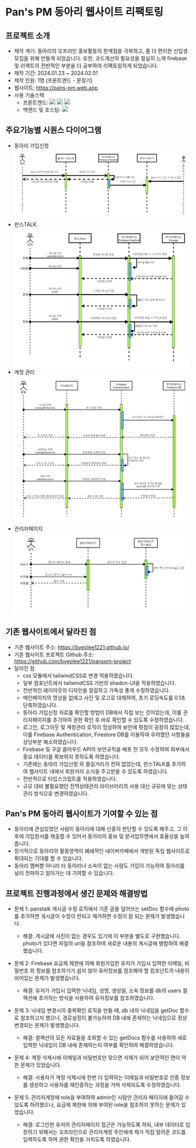 # Pan's PM 동아리 웹사이트 리팩토링

## 프로젝트 소개
* 제작 계기: 동아리의 오프라인 홍보활동의 한계점을 극복하고, 좀 더 편리한 신입생 모집을 위해 만들게 되었습니다. 또한, 코드개선의 필요성을 절실히 느껴 firebase 및 리액트의 전반적인 부분을 더 공부하여 리팩토링하게 되었습니다.
* 제작 기간: 2024.01.23 ~ 2024.02.01
* 제작 인원: 1명 (프론트엔드 - 문창기)
* 웹사이트: https://pans-pm.web.app
* 사용 기술스택
  + 프론트엔드: 
  ![](https://img.shields.io/badge/React-61DAFB?style=flat-square&logo=React&logoColor=white) 
  ![](https://img.shields.io/badge/Typescript-3178C6?style=flat-square&logo=Typescript&logoColor=white) 
  ![](https://img.shields.io/badge/TailwindCSS-06B6D4?style=flat-square&logo=TailwindCSS&logoColor=white)
  + 백엔드 및 호스팅:
  ![](https://img.shields.io/badge/Firebase-FFCA28?style=flat-square&logo=Firebase&logoColor=white)

## 주요기능별 시퀀스 다이어그램
* 동아리 가입신청
![Alt text](/public/registerSequence.png)
* 판스TALK
![Alt text](/public/panstalkSequence.png)
* 계정 관리
![Alt text](/public/mypageSequence.png)
* 관리자페이지
![Alt text](/public/manageSequence.png)

## 기존 웹사이트에서 달라진 점
* 기존 웹사이트 주소: https://byeolee1221.github.io/
* 기존 웹사이트 프로젝트 Github 주소: https://github.com/byeolee1221/panspm-project
* 달라진 점
  + css 모듈에서 tailwindCSS로 변경 적용하였습니다.
  + 일부 컴포넌트에서 tailwindCSS 기반의 shadcn-UI을 적용하였습니다.
  + 전반적인 레이아웃의 디자인을 깔끔하고 가독성 좋게 수정하였습니다.
  + 메인페이지의 영상을 없애고 사진 및 로고로 대체하여, 초기 로딩속도를 0.1초 단축하였습니다.
  + 동아리 가입신청 자료를 확인할 방법이 DB에서 직접 보는 것이었는데, 이를 관리자페이지를 추가하여 권한 확인 후 바로 확인할 수 있도록 수정하였습니다.
  + 로그인, 로그아웃 및 계정관리 로직이 엉성하여 보안에 헛점이 굉장히 많았는데, 이를 Firebase Authentication, Firestore DB를 이용하여 우려했던 사항들을 상당부분 해소하였습니다.
  + Firebase 및 구글 클라우드 API의 보안규칙을 배포 전 모두 수정하여 외부에서 중요 데이터를 확보하지 못하도록 하였습니다.
  + 기존에는 동아리 가입신청 외 즐길거리가 전혀 없었는데, 판스TALK를 추가하여 웹사이트 내에서 회원끼리 소식을 주고받을 수 있도록 하였습니다.
  + 전반적으로 타입스크립트를 적용하였습니다.
  + 규모 대비 불필요했던 전역상태관리 라이브러리의 사용 대신 규모에 맞는 상태관리 방식으로 변경하였습니다.

## Pan's PM 동아리 웹사이트가 기여할 수 있는 점
* 동아리에 관심있었던 사람이 동아리에 대해 신중히 판단할 수 있도록 해주고, 그 이후에 가입원서를 제출할 수 있어서 동아리의 홍보 및 문서업무면에서 효율성을 높여줍니다.
* 장기적으로 동아리의 활동영역이 폐쇄적인 네이버카페에서 개방된 독립 웹사이트로 확대되는 기대를 할 수 있습니다.
* 동아리 멤버뿐 아니라 타 동아리나 소속이 없는 사람도 가입이 가능하여 동아리를 널리 전파하고 알아가는 데 기여할 수 있습니다.

## 프로젝트 진행과정에서 생긴 문제와 해결방법
* 문제 1: panstalk 게시글 수정 로직에서 기존 글을 덮어쓰는 setDoc 함수에 photo를 추가하면 게시글이 수정이 안되고 제거하면 수정이 잘 되는 문제가 발생했습니다.
  + 해결: 게시글에 사진이 없는 경우도 있기에 이 부분을 별도로 구현했습니다. photo가 있다면 파일의 url을 참조하여 새로운 내용의 게시글에 병합하여 해결했습니다.

* 문제 2: Firebase 요금제 제한에 의해 회원가입한 유저가 가입시 입력한 이메일, 비밀번호 외 정보를 참조하기가 쉽지 않아 유저정보를 참조해야 할 컴포넌트의 내용이 비어있는 문제가 발생했습니다.  
  + 해결: 유저가 가입시 입력한 닉네임, 성명, 생성일, 소속 정보를 db의 users 컬렉션에 추가하는 방식을 사용하여 유저정보를 참조하였습니다.

* 문제 3: 닉네임 변경시의 중복확인 로직을 만들 때, db 내의 닉네임을 getDoc 함수로 참조하고자 했으나, 경로설정이 불가능하여 DB 내에 존재하는 닉네임으로 정상 변경되는 문제가 발생했습니다.
  + 해결: 컬렉션의 모든 자료들을 조회할 수 있는 getDocs 함수를 사용하여 새로 입력한 닉네임이 DB 내에 존재하는지 여부를 확인하여 해결하였습니다.

* 문제 4: 계정 삭제시에 이메일과 비밀번호만 맞으면 삭제가 되어 보안적인 면이 약한 문제가 있었습니다.
  + 해결: 사용자가 계정 삭제시에 한번 더 입력하는 이메일과 비밀번호로 인증 정보를 생성하고 사용자를 재인증하는 과정을 거쳐 삭제되도록 수정하였습니다.

* 문제 5: 관리자계정에 role을 부여하여 admin인 사람만 관리자 페이지에 들어갈 수 있도록 하려했으나, 요금제 제한에 의해 부여된 role을 참조하지 못하는 문제가 있었습니다.
  + 해결: 로그인한 유저의 관리자페이지 접근은 가능하도록 하되, 내부 데이터로 입장하기 위해서는 오프라인으로 관리자계정 주인에게 제가 직접 알려준 코드를 입력하도록 하여 권한 확인을 거치도록 하였습니다.      
